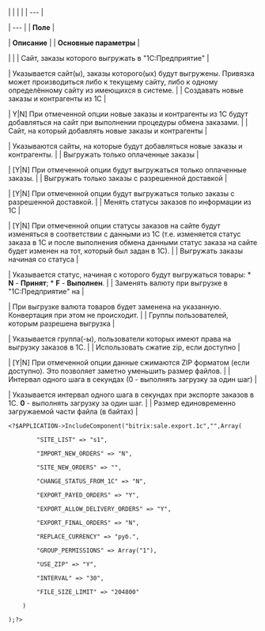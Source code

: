 |  |  |  |
| --- |

| --- |
| **Поле** |

| **Описание** |
| **Основные параметры** |

| |
| Сайт, заказы которого выгружать в "1С:Предприятие" |

| Указывается сайт(ы), заказы которого(ых) будут выгружены. Привязка может производиться либо к текущему сайту, либо к одному определённому сайту из имеющихся в системе. |
| Создавать новые заказы и контрагенты из 1С |

| Y|N] При отмеченной опции новые заказы и контрагенты из 1С будут добавляться на сайт при выполнении процедуры обмена заказами. |
| Сайт, на который добавлять новые заказы и контрагенты |

| Указываются сайты, на которые будут добавляться новые заказы и контрагенты. |
| Выгружать только оплаченные заказы |

| [Y|N] При отмеченной опции будут выгружаться только оплаченные заказы. |
| Выгружать только заказы c разрешенной доставкой |

| [Y|N] При отмеченной опции будут выгружаться только заказы c разрешенной доставкой. |
| Менять статусы заказов по информации из 1С |

| [Y|N] При отмеченной опции статусы заказов на сайте будут изменяться в соответствии с данными из 1С (т.е. изменяется статус заказа в 1С и после выполнения обмена данными статус заказа на сайте будет изменен на тот, который был задан в 1С). |
| Выгружать заказы начиная со статуса |

| Указывается статус, начиная с которого будут выгружаться товары:  * **N** - **Принят**; * **F** - **Выполнен**. |
| Заменять валюту при выгрузке в "1С:Предприятие" на |

| При выгрузке валюта товаров будет заменена на указанную. Конвертация при этом не происходит. |
| Группы пользователей, которым разрешена выгрузка |

| Указывается группа(-ы), пользователи которых имеют права на выгрузку заказов в 1С. |
| Использовать сжатие zip, если доступно |

| [Y|N] При отмеченной опции данные сжимаются ZIP форматом (если доступно). Это позволяет заметно уменьшить размер файлов. |
| Интервал одного шага в секундах (0 - выполнять загрузку за один шаг) |

| Указывается интервал одного шага в секундах при экспорте заказов в 1С. **0** - выполнять загрузку за один шаг. |
| Размер единовременно загружаемой части файла (в байтах) |

```
<?$APPLICATION->IncludeComponent("bitrix:sale.export.1c","",Array(

		"SITE_LIST" => "s1",

		"IMPORT_NEW_ORDERS" => "N",

		"SITE_NEW_ORDERS" => "",

		"CHANGE_STATUS_FROM_1C" => "N",

		"EXPORT_PAYED_ORDERS" => "Y",

		"EXPORT_ALLOW_DELIVERY_ORDERS" => "Y",

		"EXPORT_FINAL_ORDERS" => "N",

		"REPLACE_CURRENCY" => "руб.",

		"GROUP_PERMISSIONS" => Array("1"),

		"USE_ZIP" => "Y",

		"INTERVAL" => "30",

		"FILE_SIZE_LIMIT" => "204800"

	)

);?>


```